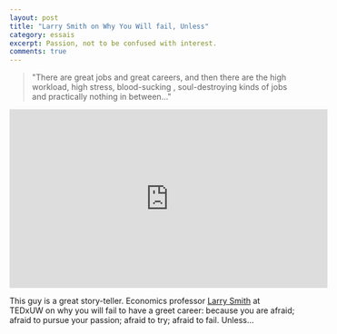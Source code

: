 ```yaml
---
layout: post
title: "Larry Smith on Why You Will fail, Unless"
category: essais
excerpt: Passion, not to be confused with interest.
comments: true
---
```


>"There are great jobs and great careers, and then there are the high workload, high stress, blood-sucking , soul-destroying kinds of jobs and practically nothing in between..."

<iframe src="http://embed.ted.com/talks/larry_smith_why_you_will_fail_to_have_a_great_career.html" width="560" height="315" frameborder="0" scrolling="no"> </iframe>

This guy is a great story-teller. Economics professor [Larry Smith](http://en.wikipedia.org/wiki/Larry_Smith_(economics)) at TEDxUW on why you will fail to have a greet career: because you are afraid; afraid to pursue your passion; afraid to try; afraid to fail. Unless...

<a href="https://plus.google.com/+VincentBarr0?rel=author"></a>